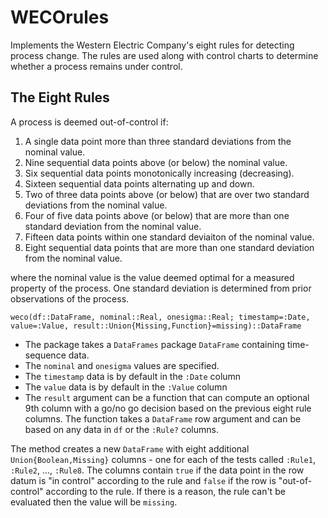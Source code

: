 # WECOrules

Implements the Western Electric Company's eight rules for detecting process change.  The rules are used along with control charts to determine whether a process remains under control.

## The Eight Rules

A process is deemed out-of-control if:

  1) A single data point more than three standard deviations from the nominal value.
  2) Nine sequential data points above (or below) the nominal value.
  3) Six sequential data points monotonically increasing (decreasing).
  4) Sixteen sequential data points alternating up and down.
  5) Two of three data points above (or below) that are over two standard deviations from the nominal value.
  6) Four of five data points above (or below) that are more than one standard deviation from the nominal value.
  7) Fifteen data points within one standard deviaiton of the nominal value.
  8) Eight sequential data points that are more than one standard deviation from the nominal value. 

  where the nominal value is the value deemed optimal for a measured property of the process.  One standard deviation is determined from prior observations of the process.

    weco(df::DataFrame, nominal::Real, onesigma::Real; timestamp=:Date, value=:Value, result::Union{Missing,Function}=missing)::DataFrame

  * The package takes a `DataFrames` package `DataFrame` containing time-sequence data.
  * The `nominal` and `onesigma` values are specified.
  * The `timestamp` data is by default in the `:Date` column
  * The `value` data is by default in the `:Value` column
  * The `result` argument can be a function that can compute an optional 9th column with a go/no go decision based on the previous eight rule columns.  The function takes a `DataFrame` row argument and can be based on any data in `df` or the `:Rule?` columns.

 The method creates a new `DataFrame` with eight additional `Union{Boolean,Missing}` columns - one for each of the tests called `:Rule1`, `:Rule2`, ..., `:Rule8`.  The columns contain `true` if the data point in the row datum is "in control" according to the rule and `false` if the row is "out-of-control" according to the rule.  If there is a reason, the rule can't be evaluated then the value will be `missing`.

 